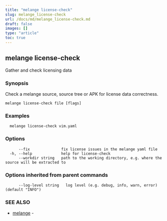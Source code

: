 ```yaml
---
title: "melange license-check"
slug: melange_license-check
url: /docs/md/melange_license-check.md
draft: false
images: []
type: "article"
toc: true
---
```

## melange license-check

Gather and check licensing data

### Synopsis

Check a melange source, source tree or APK for license data correctness.

```
melange license-check file [flags]
```

### Examples

```
  melange license-check vim.yaml
```

### Options

```
      --fix              fix license issues in the melange yaml file
  -h, --help             help for license-check
      --workdir string   path to the working directory, e.g. where the source will be extracted to
```

### Options inherited from parent commands

```
      --log-level string   log level (e.g. debug, info, warn, error) (default "INFO")
```

### SEE ALSO

* [melange](/docs/md/melange.md)	 - 

